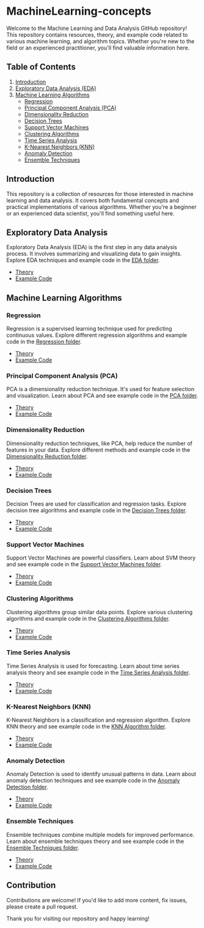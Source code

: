 # MachineLearning-concepts

Welcome to the Machine Learning and Data Analysis GitHub repository! This repository contains resources, theory, and example code related to various machine learning, and algorithm topics. Whether you're new to the field or an experienced practitioner, you'll find valuable information here.

## Table of Contents
1. [Introduction](#introduction)
2. [Exploratory Data Analysis (EDA)](#exploratory-data-analysis)
3. [Machine Learning Algorithms](#machine-learning-algorithms)
   - [Regression](#regression)
   - [Principal Component Analysis (PCA)](#pca-analysis)
   - [Dimensionality Reduction](#dimensionality-reduction)
   - [Decision Trees](#decision-trees)
   - [Support Vector Machines](#support-vector-machines)
   - [Clustering Algorithms](#clustering-algorithm)
   - [Time Series Analysis](#time-series-analysis)
   - [K-Nearest Neighbors (KNN)](#knn-algorithm)
   - [Anomaly Detection](#anomaly-detection)
   - [Ensemble Techniques](#ensemble-techniques)

## Introduction
This repository is a collection of resources for those interested in machine learning and data analysis. It covers both fundamental concepts and practical implementations of various algorithms. Whether you're a beginner or an experienced data scientist, you'll find something useful here.

## Exploratory Data Analysis
Exploratory Data Analysis (EDA) is the first step in any data analysis process. It involves summarizing and visualizing data to gain insights. Explore EDA techniques and example code in the [EDA folder](exploratory-data-analysis).

- [Theory](exploratory-data-analysis/README.md)
- [Example Code](exploratory-data-analysis/eda_example.py)

## Machine Learning Algorithms
### Regression
Regression is a supervised learning technique used for predicting continuous values. Explore different regression algorithms and example code in the [Regression folder](machine-learning-algorithms/regression).

- [Theory](machine-learning-algorithms/regression/README.md)
- [Example Code](machine-learning-algorithms/regression/regression_example.py)

### Principal Component Analysis (PCA)
PCA is a dimensionality reduction technique. It's used for feature selection and visualization. Learn about PCA and see example code in the [PCA folder](machine-learning-algorithms/pca-analysis).

- [Theory](machine-learning-algorithms/pca-analysis/README.md)
- [Example Code](machine-learning-algorithms/pca-analysis/pca_example.py)

### Dimensionality Reduction
Dimensionality reduction techniques, like PCA, help reduce the number of features in your data. Explore different methods and example code in the [Dimensionality Reduction folder](machine-learning-algorithms/dimensionality-reduction).

- [Theory](machine-learning-algorithms/dimensionality-reduction/README.md)
- [Example Code](machine-learning-algorithms/dimensionality-reduction/dimensionality_reduction_example.py)

### Decision Trees
Decision Trees are used for classification and regression tasks. Explore decision tree algorithms and example code in the [Decision Trees folder](machine-learning-algorithms/decision-trees).

- [Theory](machine-learning-algorithms/decision-trees/README.md)
- [Example Code](machine-learning-algorithms/decision-trees/decision_tree_example.py)

### Support Vector Machines
Support Vector Machines are powerful classifiers. Learn about SVM theory and see example code in the [Support Vector Machines folder](machine-learning-algorithms/support-vector-machines).

- [Theory](machine-learning-algorithms/support-vector-machines/README.md)
- [Example Code](machine-learning-algorithms/support-vector-machines/svm_example.py)

### Clustering Algorithms
Clustering algorithms group similar data points. Explore various clustering algorithms and example code in the [Clustering Algorithms folder](machine-learning-algorithms/clustering-algorithm).

- [Theory](machine-learning-algorithms/clustering-algorithm/README.md)
- [Example Code](machine-learning-algorithms/clustering-algorithm/clustering_example.py)

### Time Series Analysis
Time Series Analysis is used for forecasting. Learn about time series analysis theory and see example code in the [Time Series Analysis folder](machine-learning-algorithms/time-series-analysis).

- [Theory](machine-learning-algorithms/time-series-analysis/README.md)
- [Example Code](machine-learning-algorithms/time-series-analysis/time_series_example.py)

### K-Nearest Neighbors (KNN)
K-Nearest Neighbors is a classification and regression algorithm. Explore KNN theory and see example code in the [KNN Algorithm folder](machine-learning-algorithms/knn-algorithm).

- [Theory](machine-learning-algorithms/knn-algorithm/README.md)
- [Example Code](machine-learning-algorithms/knn-algorithm/knn_example.py)

### Anomaly Detection
Anomaly Detection is used to identify unusual patterns in data. Learn about anomaly detection techniques and see example code in the [Anomaly Detection folder](machine-learning-algorithms/anomaly-detection).

- [Theory](machine-learning-algorithms/anomaly-detection/README.md)
- [Example Code](machine-learning-algorithms/anomaly-detection/anomaly_detection_example.py)

### Ensemble Techniques
Ensemble techniques combine multiple models for improved performance. Learn about ensemble techniques theory and see example code in the [Ensemble Techniques folder](machine-learning-algorithms/ensemble-techniques).

- [Theory](machine-learning-algorithms/ensemble-techniques/README.md)
- [Example Code](machine-learning-algorithms/ensemble-techniques/ensemble_example.py)

## Contribution
Contributions are welcome! If you'd like to add more content, fix issues, please create a pull request.

Thank you for visiting our repository and happy learning!
